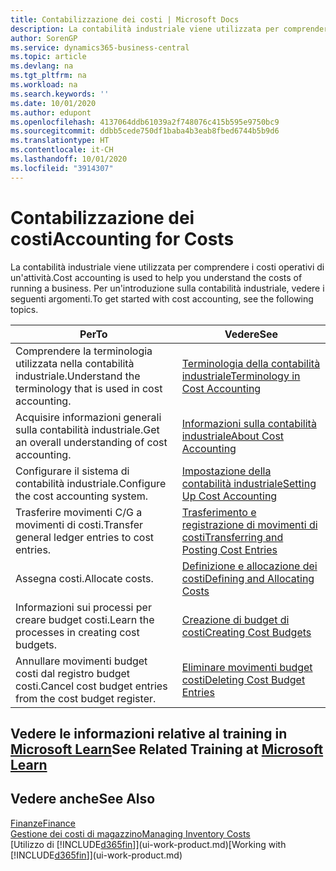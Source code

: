 ```yaml
---
title: Contabilizzazione dei costi | Microsoft Docs
description: La contabilità industriale viene utilizzata per comprendere i costi operativi di un'attività. Per un'introduzione sulla contabilità industriale, vedere i seguenti argomenti.
author: SorenGP
ms.service: dynamics365-business-central
ms.topic: article
ms.devlang: na
ms.tgt_pltfrm: na
ms.workload: na
ms.search.keywords: ''
ms.date: 10/01/2020
ms.author: edupont
ms.openlocfilehash: 4137064ddb61039a2f748076c415b595e9750bc9
ms.sourcegitcommit: ddbb5cede750df1baba4b3eab8fbed6744b5b9d6
ms.translationtype: HT
ms.contentlocale: it-CH
ms.lasthandoff: 10/01/2020
ms.locfileid: "3914307"
---
```

# <a name="accounting-for-costs"></a><span data-ttu-id="cb7db-104">Contabilizzazione dei costi</span><span class="sxs-lookup"><span data-stu-id="cb7db-104">Accounting for Costs</span></span>
<span data-ttu-id="cb7db-105">La contabilità industriale viene utilizzata per comprendere i costi operativi di un'attività.</span><span class="sxs-lookup"><span data-stu-id="cb7db-105">Cost accounting is used to help you understand the costs of running a business.</span></span> <span data-ttu-id="cb7db-106">Per un'introduzione sulla contabilità industriale, vedere i seguenti argomenti.</span><span class="sxs-lookup"><span data-stu-id="cb7db-106">To get started with cost accounting, see the following topics.</span></span>  

|<span data-ttu-id="cb7db-107">Per</span><span class="sxs-lookup"><span data-stu-id="cb7db-107">To</span></span>|<span data-ttu-id="cb7db-108">Vedere</span><span class="sxs-lookup"><span data-stu-id="cb7db-108">See</span></span>|  
|--------|---------|  
|<span data-ttu-id="cb7db-109">Comprendere la terminologia utilizzata nella contabilità industriale.</span><span class="sxs-lookup"><span data-stu-id="cb7db-109">Understand the terminology that is used in cost accounting.</span></span>|[<span data-ttu-id="cb7db-110">Terminologia della contabilità industriale</span><span class="sxs-lookup"><span data-stu-id="cb7db-110">Terminology in Cost Accounting</span></span>](finance-terminology-in-cost-accounting.md)|  
|<span data-ttu-id="cb7db-111">Acquisire informazioni generali sulla contabilità industriale.</span><span class="sxs-lookup"><span data-stu-id="cb7db-111">Get an overall understanding of cost accounting.</span></span>|[<span data-ttu-id="cb7db-112">Informazioni sulla contabilità industriale</span><span class="sxs-lookup"><span data-stu-id="cb7db-112">About Cost Accounting</span></span>](finance-about-cost-accounting.md)|  
|<span data-ttu-id="cb7db-113">Configurare il sistema di contabilità industriale.</span><span class="sxs-lookup"><span data-stu-id="cb7db-113">Configure the cost accounting system.</span></span>|[<span data-ttu-id="cb7db-114">Impostazione della contabilità industriale</span><span class="sxs-lookup"><span data-stu-id="cb7db-114">Setting Up Cost Accounting</span></span>](finance-set-up-cost-accounting.md)|  
|<span data-ttu-id="cb7db-115">Trasferire movimenti C/G a movimenti di costi.</span><span class="sxs-lookup"><span data-stu-id="cb7db-115">Transfer general ledger entries to cost entries.</span></span>|[<span data-ttu-id="cb7db-116">Trasferimento e registrazione di movimenti di costi</span><span class="sxs-lookup"><span data-stu-id="cb7db-116">Transferring and Posting Cost Entries</span></span>](finance-transfer-and-post-cost-entries.md)|  
|<span data-ttu-id="cb7db-117">Assegna costi.</span><span class="sxs-lookup"><span data-stu-id="cb7db-117">Allocate costs.</span></span>|[<span data-ttu-id="cb7db-118">Definizione e allocazione dei costi</span><span class="sxs-lookup"><span data-stu-id="cb7db-118">Defining and Allocating Costs</span></span>](finance-define-and-allocate-costs.md)|  
|<span data-ttu-id="cb7db-119">Informazioni sui processi per creare budget costi.</span><span class="sxs-lookup"><span data-stu-id="cb7db-119">Learn the processes in creating cost budgets.</span></span>|[<span data-ttu-id="cb7db-120">Creazione di budget di costi</span><span class="sxs-lookup"><span data-stu-id="cb7db-120">Creating Cost Budgets</span></span>](finance-create-cost-budgets.md)|
|<span data-ttu-id="cb7db-121">Annullare movimenti budget costi dal registro budget costi.</span><span class="sxs-lookup"><span data-stu-id="cb7db-121">Cancel cost budget entries from the cost budget register.</span></span>|[<span data-ttu-id="cb7db-122">Eliminare movimenti budget costi</span><span class="sxs-lookup"><span data-stu-id="cb7db-122">Deleting Cost Budget Entries</span></span>](finance-how-to-delete-cost-budget-entries.md)|

## <a name="see-related-training-at-microsoft-learn"></a><span data-ttu-id="cb7db-123">Vedere le informazioni relative al training in [Microsoft Learn](/learn/paths/use-cost-accounting-dynamics-365-business-central/)</span><span class="sxs-lookup"><span data-stu-id="cb7db-123">See Related Training at [Microsoft Learn](/learn/paths/use-cost-accounting-dynamics-365-business-central/)</span></span>

## <a name="see-also"></a><span data-ttu-id="cb7db-124">Vedere anche</span><span class="sxs-lookup"><span data-stu-id="cb7db-124">See Also</span></span>  
[<span data-ttu-id="cb7db-125">Finanze</span><span class="sxs-lookup"><span data-stu-id="cb7db-125">Finance</span></span>](finance.md)  
[<span data-ttu-id="cb7db-126">Gestione dei costi di magazzino</span><span class="sxs-lookup"><span data-stu-id="cb7db-126">Managing Inventory Costs</span></span>](finance-manage-inventory-costs.md)  
<span data-ttu-id="cb7db-127">[Utilizzo di [!INCLUDE[d365fin](includes/d365fin_md.md)]](ui-work-product.md)</span><span class="sxs-lookup"><span data-stu-id="cb7db-127">[Working with [!INCLUDE[d365fin](includes/d365fin_md.md)]](ui-work-product.md)</span></span>
